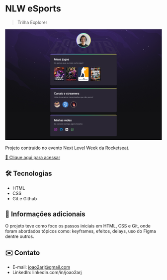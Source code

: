 # NLW eSports

>Trilha Explorer

![preview](./.github/preview.png)

Projeto contruído no evento Next Level Week da Rocketseat.

[🔗 Clique aqui para acessar](https://joao2arj.github.io/nlw)

## 🛠️ Tecnologias

- HTML
- CSS
- Git e Github

## 🔵 Informações adicionais
O projeto teve como foco os passos iniciais em HTML, CSS e Git, onde foram abordados tópicos como: keyframes, efeitos, delays, uso do Figma dentre outros.

## ✉️ Contato

- E-mail: joao2arj@gmail.com
- LinkedIn: linkedin.com/in/joao2arj